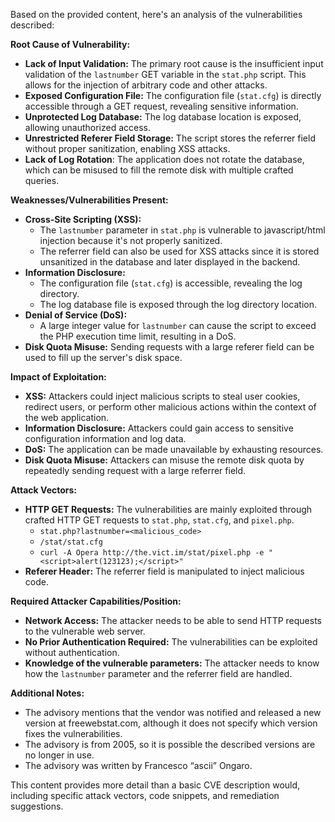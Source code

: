 Based on the provided content, here's an analysis of the vulnerabilities described:

**Root Cause of Vulnerability:**

*   **Lack of Input Validation:** The primary root cause is the insufficient input validation of the `lastnumber` GET variable in the `stat.php` script. This allows for the injection of arbitrary code and other attacks.
*   **Exposed Configuration File:** The configuration file (`stat.cfg`) is directly accessible through a GET request, revealing sensitive information.
*   **Unprotected Log Database:** The log database location is exposed, allowing unauthorized access.
*   **Unrestricted Referer Field Storage:** The script stores the referrer field without proper sanitization, enabling XSS attacks.
*  **Lack of Log Rotation**: The application does not rotate the database, which can be misused to fill the remote disk with multiple crafted queries.

**Weaknesses/Vulnerabilities Present:**

*   **Cross-Site Scripting (XSS):**
    *   The `lastnumber` parameter in `stat.php` is vulnerable to javascript/html injection because it's not properly sanitized.
    *   The referrer field can also be used for XSS attacks since it is stored unsanitized in the database and later displayed in the backend.
*   **Information Disclosure:**
    *   The configuration file (`stat.cfg`) is accessible, revealing the log directory.
    *   The log database file is exposed through the log directory location.
*   **Denial of Service (DoS):**
    *   A large integer value for `lastnumber` can cause the script to exceed the PHP execution time limit, resulting in a DoS.
*   **Disk Quota Misuse:** Sending requests with a large referer field can be used to fill up the server's disk space.

**Impact of Exploitation:**

*   **XSS:** Attackers could inject malicious scripts to steal user cookies, redirect users, or perform other malicious actions within the context of the web application.
*   **Information Disclosure:** Attackers could gain access to sensitive configuration information and log data.
*   **DoS:** The application can be made unavailable by exhausting resources.
*  **Disk Quota Misuse:** Attackers can misuse the remote disk quota by repeatedly sending request with a large referrer field.

**Attack Vectors:**

*   **HTTP GET Requests:** The vulnerabilities are mainly exploited through crafted HTTP GET requests to `stat.php`, `stat.cfg`, and `pixel.php`.
    * `stat.php?lastnumber=<malicious_code>`
    * `/stat/stat.cfg`
    * `curl -A Opera http://the.vict.im/stat/pixel.php -e "<script>alert(123123);</script>"`
*   **Referer Header:** The referrer field is manipulated to inject malicious code.

**Required Attacker Capabilities/Position:**

*   **Network Access:** The attacker needs to be able to send HTTP requests to the vulnerable web server.
*   **No Prior Authentication Required:** The vulnerabilities can be exploited without authentication.
*  **Knowledge of the vulnerable parameters:** The attacker needs to know how the `lastnumber` parameter and the referrer field are handled.

**Additional Notes:**

*   The advisory mentions that the vendor was notified and released a new version at freewebstat.com, although it does not specify which version fixes the vulnerabilities.
*   The advisory is from 2005, so it is possible the described versions are no longer in use.
*   The advisory was written by Francesco “ascii” Ongaro.

This content provides more detail than a basic CVE description would, including specific attack vectors, code snippets, and remediation suggestions.
